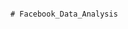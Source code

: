                                                                           # Facebook_Data_Analysis
                                                                          
